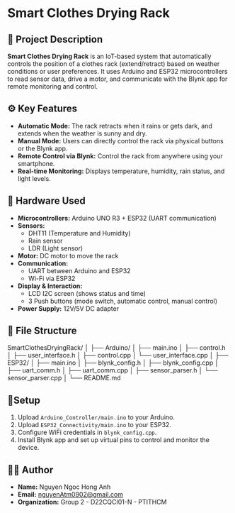 # Smart Clothes Drying Rack

## 📌 Project Description
**Smart Clothes Drying Rack** is an IoT-based system that automatically controls the position of a clothes rack (extend/retract) based on weather conditions or user preferences. It uses Arduino and ESP32 microcontrollers to read sensor data, drive a motor, and communicate with the Blynk app for remote monitoring and control.

## ⚙️ Key Features
- **Automatic Mode:** The rack retracts when it rains or gets dark, and extends when the weather is sunny and dry.
- **Manual Mode:** Users can directly control the rack via physical buttons or the Blynk app.
- **Remote Control via Blynk:** Control the rack from anywhere using your smartphone.
- **Real-time Monitoring:** Displays temperature, humidity, rain status, and light levels.

## 🧰 Hardware Used
- **Microcontrollers:** Arduino UNO R3 + ESP32 (UART communication)
- **Sensors:**
  - DHT11 (Temperature and Humidity)
  - Rain sensor
  - LDR (Light sensor)
- **Motor:** DC motor to move the rack
- **Communication:**
  - UART between Arduino and ESP32
  - Wi-Fi via ESP32
- **Display & Interaction:**
  - LCD I2C screen (shows status and time)
  - 3 Push buttons (mode switch, automatic control, manual control)
- **Power Supply:** 12V/5V DC adapter

## 📂 File Structure
SmartClothesDryingRack/
│
├── Arduino/
│   ├── main.ino
│   ├── control.h
│   ├── user_interface.h
│   ├── control.cpp
│   └── user_interface.cpp
│
├── ESP32/
│   ├── main.ino
│   ├── blynk_config.h
│   ├── blynk_config.cpp
│   ├── uart_comm.h
│   ├── uart_comm.cpp
│   ├── sensor_parser.h
│   └── sensor_parser.cpp
│
└── README.md

## 🔸Setup
1. Upload `Arduino_Controller/main.ino` to your Arduino.
2. Upload `ESP32_Connectivity/main.ino` to your ESP32.
3. Configure WiFi credentials in `blynk_config.cpp`.
4. Install Blynk app and set up virtual pins to control and monitor the device.

## 👩‍💻 Author

- **Name:** Nguyen Ngoc Hong Anh
- **Email:** nguyenAtm0902@gmail.com
- **Organization:** Group 2 - D22CQCI01-N - PTITHCM
